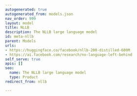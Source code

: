 ```yaml
---
autogenerated: true
autogenerated_from: models.json
nav_order: 999
layout: model
title: NLLB
description: The NLLB large language model
id: meta-nllb
parent: Models
urls:
- https://huggingface.co/facebook/nllb-200-distilled-600M
- https://ai.facebook.com/research/no-language-left-behind
self_serve: true
apis: []
seo:
  name: The NLLB large language model
  type: Product
redirect_from: nllb

---
```


